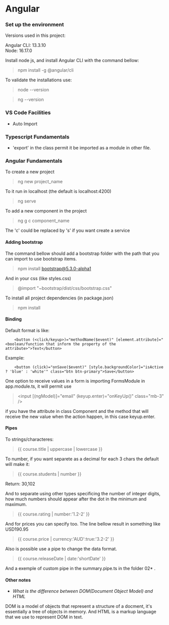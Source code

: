 # Angular

### Set up the environment

Versions used in this project:

Angular CLI: 13.3.10       
Node: 16.17.0

Install node js, and install Angular CLI with the command bellow:

> npm install -g @angular/cli

To validate the installations use:
> node --version

> ng --version

### VS Code Facilities

- Auto Import

### Typescript Fundamentals

- 'export' in the class permit it be imported as a module in other file.

### Angular Fundamentals

To create a new project

> ng new project_name

To it run in localhost (the default is localhost:4200)

> ng serve

To add a new component in the project

> ng g c component_name

The 'c' could be replaced by 's' if you want create a service

#### Adding bootstrap

The command bellow should add a bootstrap folder with the path that you can import to use bootstrap items.

> npm install bootstrap@5.3.0-alpha1

And in your css (like styles.css)

> @import "~bootstrap/dist/css/bootstrap.css"

To install all project dependencies (in package.json)

> npm install

#### Binding

Default format is like:

```
    <button (<click/keyup>)="methodName($event)" [element.attribute]="<boolean/function that inform the property of the attribute>">Text</button>
```

Example:

```
    <button (click)="onSave($event)" [style.backgroundColor]="isActive ? 'blue' : 'white'" class="btn btn-primary">Save</button>
```

One option to receive values in a form is importing FormsModule in app.module.ts, it will permit use 

> <input [(ngModel)]="email" (keyup.enter)="onKeyUp()" class="mb-3" />

if you have the attribute in class Component and the method that will receive the new value when the action happen, in this case keyup.enter.
#### Pipes

To strings/characteres:

> {{ course.title | uppercase | lowercase }} 

To number, if you want separete as a decimal for each 3 chars the default will make it:

> {{ course.students | number }}

Return: 30,102

And to separate using other types specificing the number of integer digits, how much numbers should appear after the dot in the minimum and maximum. 

> {{ course.rating | number:'1.2-2' }}

And for prices you can specify too. The line bellow result in something like USD190.95

> {{ course.price | currency:'AUD':true:'3.2-2' }}

Also is possible use a pipe to change the data format.

> {{ course.releaseDate | date:'shortDate' }}

And a exemple of custom pipe in the summary.pipe.ts in the folder 02* .


#### Other notes

- *What is the difference between DOM(Document Object Model) and HTML*

DOM is a model of objects that represent a structure of a docment, it's essentially a tree of objects in memory. And HTML is a markup language that we use to represent DOM in text. 
